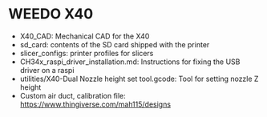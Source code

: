 # WEEDO X40
- X40_CAD: Mechanical CAD for the X40
- sd_card: contents of the SD card shipped with the printer
- slicer_configs: printer profiles for slicers
- CH34x_raspi_driver_installation.md: Instructions for fixing the USB driver on a raspi
- utilities/X40-Dual Nozzle height set tool.gcode: Tool for setting nozzle Z height
- Custom air duct, calibration file: https://www.thingiverse.com/mah115/designs
